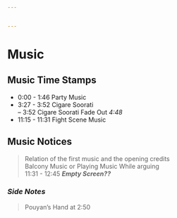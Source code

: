```yaml
---


---
```


<h1 id="music">Music</h1>
<h2 id="music-time-stamps">Music Time Stamps</h2>
<ul>
<li>0:00 - 1:46 Party Music</li>
<li>3:27 - 3:52 Cigare Soorati<br>
– 3:52 Cigare Soorati Fade Out <em>4:48</em></li>
<li>11:15 - 11:31 Fight Scene Music</li>
</ul>
<h2 id="music-notices">Music Notices</h2>
<blockquote>
<p>Relation of the first music and the opening credits<br>
Balcony Music or Playing Music While arguing<br>
11:31 - 12:45 <em><strong>Empty Screen??</strong></em></p>
</blockquote>
<h3 id="side-notes"><em>Side Notes</em></h3>
<blockquote>
<p>Pouyan’s Hand at 2:50</p>
</blockquote>

